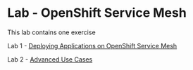 # Lab - OpenShift Service Mesh

This lab contains one exercise

Lab 1 - [Deploying Applications on OpenShift Service Mesh](deploying-apps-on-service-mesh-ex-1.md)

Lab 2 - [Advanced Use Cases](advanced-use-cases.md)